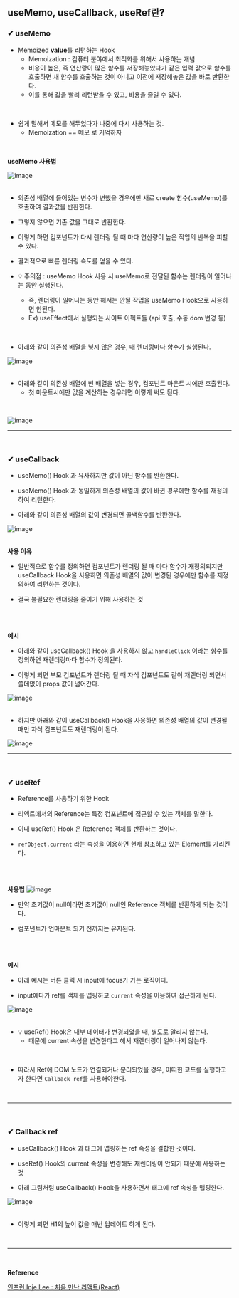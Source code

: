## useMemo, useCallback, useRef란?
### ✔ useMemo
- Memoized **value**를 리턴하는 Hook
  - Memoization : 컴퓨터 분야에서 최적화를 위해서 사용하는 개념
  - 비용이 높은, 즉 연산량이 많은 함수를 저장해놓았다가 같은 입력 값으로 함수를 호출하면 새 함수를 호출하는 것이 아니고
  이전에 저장해놓은 값을 바로 반환한다.
  - 이를 통해 값을 빨리 리턴받을 수 있고, 비용을 줄일 수 있다.
<br>

- 쉽게 말해서 메모를 해두었다가 나중에 다시 사용하는 것.
  - Memoization == 메모 로 기억하자
<br>

**useMemo 사용법**

![image](https://github.com/BJSNuruhee/levelup/assets/121341413/7ee775df-0ad4-44e0-8b6e-8717705aa69b)
<br>
<br>

- 의존성 배열에 들어있는 변수가 변했을 경우에만 새로 create 함수(useMemo)를 호출하여 결과값을 반환한다.

- 그렇지 않으면 기존 값을 그대로 반환한다.

- 이렇게 하면 컴포넌트가 다시 렌더링 될 때 마다 연산량이 높은 작업의 반복을 피할 수 있다.

- 결과적으로 빠른 렌더링 속도를 얻을 수 있다.

- 💡 주의점 : useMemo Hook 사용 시 useMemo로 전달된 함수는 렌더링이 일어나는 동안 실행된다.
  - 즉, 렌더링이 일어나는 동안 해서는 안될 작업을 useMemo Hook으로 사용하면 안된다.
  - Ex) useEffect에서 실행되는 사이트 이펙트들 (api 호출, 수동 dom 변경 등)
<br>

- 아래와 같이 의존성 배열을 넣지 않은 경우, 매 렌더링마다 함수가 실행된다.

![image](https://github.com/BJSNuruhee/levelup/assets/121341413/5a03c2db-62ec-49ba-9149-f9c41162326c)
<br>
<br>

- 아래와 같이 의존성 배열에 빈 배열을 넣는 경우, 컴포넌트 마운트 시에만 호출된다.
  - 첫 마운트시에만 값을 계산하는 경우라면 이렇게 써도 된다.
<br>

![image](https://github.com/BJSNuruhee/levelup/assets/121341413/f99378c4-60fe-45e3-9887-a8a24530259c)
<br>
<hr>
<br>

### ✔ useCallback
- useMemo() Hook 과 유사하지만 값이 아닌 함수를 반환한다.

- useMemo() Hook 과 동일하게 의존성 배열의 값이 바뀐 경우에만 함수를 재정의하여 리턴한다.

- 아래와 같이 의존성 배열의 값이 변경되면 콜백함수를 반환한다.

![image](https://github.com/BJSNuruhee/levelup/assets/121341413/b6e60d4f-988d-418e-8081-1e2dc2833210)
<br>
<br>

**사용 이유**
- 일반적으로 함수를 정의하면 컴포넌트가 렌더링 될 때 마다 함수가 재정의되지만 useCallback Hook을 사용하면
의존성 배열의 값이 변경된 경우에만 함수를 재정의하여 리턴하는 것이다.

- 결국 불필요한 렌더링을 줄이기 위해 사용하는 것
<br>
<br>

**예시**
- 아래와 같이 useCallback() Hook 을 사용하지 않고 `handleClick` 이라는 함수를 정의하면 재렌더링마다 함수가 정의된다.

- 이렇게 되면 부모 컴포넌트가 렌더링 될 때 자식 컴포넌트도 같이 재렌더링 되면서 쓸데없이 props 값이 넘어간다.

![image](https://github.com/BJSNuruhee/levelup/assets/121341413/95c8a83b-0a0b-473c-96e3-2169ec169060)
<br>
<br>

- 하지만 아래와 같이 useCallback() Hook을 사용하면 의존성 배열의 값이 변경될 때만 자식 컴포넌트도 재렌더링이 된다.

![image](https://github.com/BJSNuruhee/levelup/assets/121341413/4b5d51e1-0c7f-4798-b097-7daaea3bf728)
<br>
<hr>
<br>

### ✔ useRef
- Reference를 사용하기 위한 Hook

- 리액트에서의 Reference는 특정 컴포넌트에 접근할 수 있는 객체를 말한다.
 
- 이때 useRef() Hook 은 Reference 객체를 반환하는 것이다.

- `refObject.current` 라는 속성을 이용하면 현재 참조하고 있는 Element를 가리킨다.
<br>
<br>

**사용법**
![image](https://github.com/BJSNuruhee/levelup/assets/121341413/edc78e21-4418-43bd-9b73-0b9656e7ff85)

- 만약 초기값이 null이라면 초기값이 null인 Reference 객체를 반환하게 되는 것이다.

- 컴포넌트가 언마운트 되기 전까지는 유지된다.
<br>
<br>

**예시**
- 아래 예시는 버튼 클릭 시 input에 focus가 가는 로직이다. 

- input에다가 ref를 객체를 맵핑하고 `current` 속성을 이용하여 접근하게 된다.

![image](https://github.com/BJSNuruhee/levelup/assets/121341413/ed74c52c-59dc-49dd-ae9f-9e17575f91b4)
<br>
<br>

- 💡 useRef() Hook은 내부 데이터가 변경되었을 때, 별도로 알리지 않는다.
  - 때문에 current 속성을 변경한다고 해서 재렌더링이 일어나지 않는다.
<br>

- 따라서 Ref에 DOM 노드가 연결되거나 분리되었을 경우, 어떠한 코드를 실행하고자 한다면 `Callback ref`를 사용해야한다.
<br>
<hr>
<br>

### ✔ Callback ref
- useCallback() Hook 과 태그에 맵핑하는 ref 속성을 결합한 것이다. 

- useRef() Hook의 current 속성을 변경해도 재렌더링이 안되기 때문에 사용하는 것

- 아래 그림처럼 useCallback() Hook을 사용하면서 태그에 ref 속성을 맵핑한다.

![image](https://github.com/BJSNuruhee/levelup/assets/121341413/5a4dd48c-0eff-437e-bb1d-116f9cf96b8f)
<br>
<br>

- 이렇게 되면 H1의 높이 값을 매번 업데이트 하게 된다.
<br>
<hr>
<br>

**Reference**<br>

[인프런 Inje Lee : 처음 만난 리액트(React)](https://www.inflearn.com/course/%EC%B2%98%EC%9D%8C-%EB%A7%8C%EB%82%9C-%EB%A6%AC%EC%95%A1%ED%8A%B8/dashboard)
